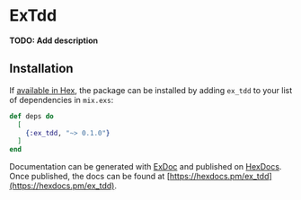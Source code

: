 # ExTdd

**TODO: Add description**

## Installation

If [available in Hex](https://hex.pm/docs/publish), the package can be installed
by adding `ex_tdd` to your list of dependencies in `mix.exs`:

```elixir
def deps do
  [
    {:ex_tdd, "~> 0.1.0"}
  ]
end
```

Documentation can be generated with [ExDoc](https://github.com/elixir-lang/ex_doc)
and published on [HexDocs](https://hexdocs.pm). Once published, the docs can
be found at [https://hexdocs.pm/ex_tdd](https://hexdocs.pm/ex_tdd).

